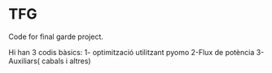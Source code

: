 # TFG
Code for final garde project.

Hi han 3 codis bàsics: 
1- optimització utilitzant pyomo
2-Flux de potència 
3-Auxiliars( cabals i altres)
